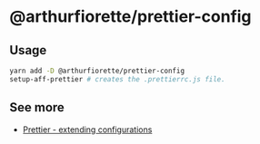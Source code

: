 # @arthurfiorette/prettier-config

## Usage

```sh
yarn add -D @arthurfiorette/prettier-config
setup-aff-prettier # creates the .prettierrc.js file.
```

## See more

- [Prettier - extending configurations](https://prettier.io/docs/en/configuration.html#sharing-configurations)
